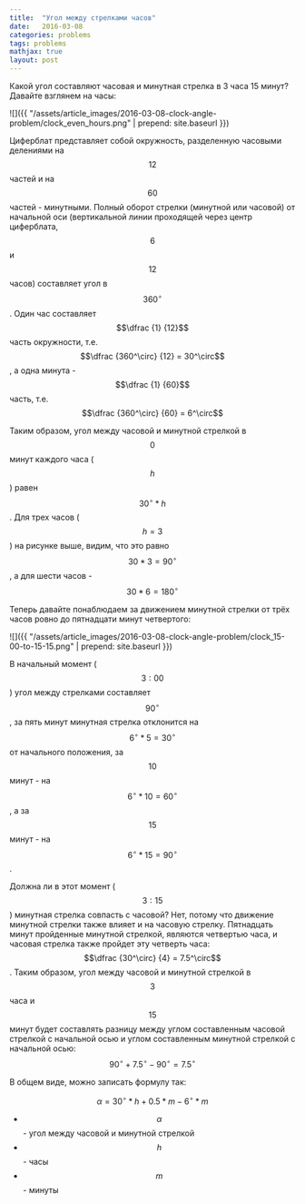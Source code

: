 ```yaml
---
title:  "Угол между стрелками часов"
date:   2016-03-08
categories: problems
tags: problems
mathjax: true
layout: post
---
```


Какой угол составляют часовая и минутная стрелка в 3 часа 15 минут?
Давайте взглянем на часы:

![]({{ "/assets/article_images/2016-03-08-clock-angle-problem/clock_even_hours.png" | prepend: site.baseurl }})

Циферблат представляет собой окружность, разделенную часовыми делениями на $$12$$ частей и на $$60$$ частей - минутными. Полный оборот стрелки (минутной или часовой) от начальной оси (вертикальной линии проходящей через центр циферблата, $$6$$ и $$12$$ часов) составляет угол в $$360^\circ$$. Один час составляет $$\dfrac {1} {12}$$ часть окружности, т.е. $$\dfrac {360^\circ} {12} = 30^\circ$$, а одна минута - $$\dfrac {1} {60}$$ часть, т.е. $$\dfrac {360^\circ} {60} = 6^\circ$$

<!--more-->

Таким образом, угол между часовой и минутной стрелкой в $$0$$ минут каждого часа ($$h$$) равен $$30^\circ * h$$. Для трех часов ($$h = 3$$) на рисунке выше, видим, что это равно $$30 * 3 = 90^\circ$$, а для шести часов - $$30 * 6 = 180^\circ$$

Теперь давайте понаблюдаем за движением минутной стрелки от трёх часов ровно до пятнадцати минут четвертого:

![]({{ "/assets/article_images/2016-03-08-clock-angle-problem/clock_15-00-to-15-15.png" | prepend: site.baseurl }})

В начальный момент ($$3:00$$) угол между стрелками составляет $$90^\circ$$, за пять минут минутная стрелка отклонится на $$6^\circ * 5 = 30^\circ$$ от начального положения, за $$10$$ минут - на $$6^\circ * 10 = 60^\circ$$, а за $$15$$ минут - на $$6^\circ * 15 = 90^\circ$$.

Должна ли в этот момент ($$3:15$$) минутная стрелка совпасть с часовой? Нет, потому что движение минутной стрелки также влияет и на часовую стрелку. Пятнадцать минут пройденные минутной стрелкой, являются четвертью часа, и часовая стрелка также пройдет эту четверть часа: $$\dfrac {30^\circ} {4} = 7.5^\circ$$. Таким образом, угол между часовой и минутной стрелкой в $$3$$ часа и $$15$$ минут будет составлять разницу между углом составленным часовой стрелкой с начальной осью и углом составленным минутной стрелкой с начальной осью: $$90^\circ + 7.5^\circ - 90^\circ = 7.5^\circ$$

В общем виде, можно записать формулу так:

$$\alpha = 30^\circ * h + 0.5 * m - 6^\circ * m$$

- $$\alpha$$ - угол между часовой и минутной стрелкой
- $$h$$ - часы
- $$m$$ - минуты
